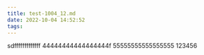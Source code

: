 ```yaml
---
title: test-1004_12.md
date: 2022-10-04 14:52:52
tags:
---
```

sdfffffffffffff
44444444444444444f
55555555555555555
123456
